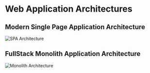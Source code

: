 # Web Application Architectures

## Modern Single Page Application Architecture

![SPA Architecture](https://media.git.generalassemb.ly/user/17300/files/bb650680-201e-11eb-8e3e-c29d46a16d22)


## FullStack Monolith Application Architecture

![Monolith Architecture](https://media.git.generalassemb.ly/user/17300/files/02eb9280-201f-11eb-8de7-2c7f9d7927ac)
